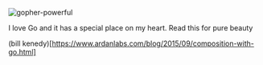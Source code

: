  
![gopher-powerful](https://user-images.githubusercontent.com/78127468/164078245-104cb18c-90fc-4eca-826b-b499c14ec6ea.gif)



I love Go and it has a special place on my heart. Read this for pure beauty

(bill kenedy)[https://www.ardanlabs.com/blog/2015/09/composition-with-go.html]
